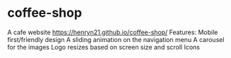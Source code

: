 # coffee-shop
A cafe website
https://henryn21.github.io/coffee-shop/
Features:
Mobile first/friendly design
A sliding animation on the navigation menu
A carousel for the images
Logo resizes based on screen size and scroll
Icons
